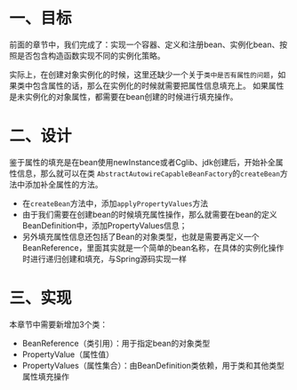 # 一、目标
前面的章节中，我们完成了：实现一个容器、定义和注册bean、实例化bean、按照是否包含构造函数实现不同的实例化策略。

实际上，在创建对象实例化的时候，这里还缺少一个关于`类中是否有属性的问题`，如果类中包含属性的话，那么在实例化的时候就需要把属性信息填充上。
如果属性是未实例化的对象属性，都需要在bean创建的时候进行填充操作。

# 二、设计
鉴于属性的填充是在bean使用newInstance或者Cglib、jdk创建后，开始补全属性信息，那么就可以在类
`AbstractAutowireCapableBeanFactory`的`createBean`方法中添加补全属性的方法。

- 在`createBean`方法中，添加`applyPropertyValues`方法
- 由于我们需要在创建bean的时候填充属性操作，那么就需要在bean的定义BeanDefinition中，添加PropertyValues信息；
- 另外填充属性信息还包括了Bean的对象类型，也就是需要再定义一个BeanReference，里面其实就是一个简单的bean名称，在具体的实例化操作时进行递归创建和填充，与Spring源码实现一样

# 三、实现
本章节中需要新增加3个类：
- BeanReference（类引用）：用于指定bean的对象类型
- PropertyValue（属性值）
- PropertyValues（属性集合）：由BeanDefinition类依赖，用于类和其他类型属性填充操作
